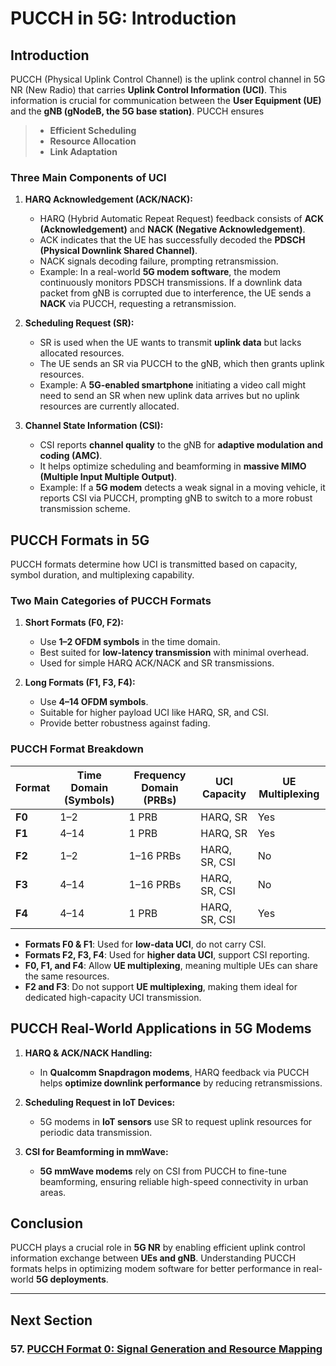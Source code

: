 # **PUCCH in 5G: Introduction**

## **Introduction**
PUCCH (Physical Uplink Control Channel) is the uplink control channel in 5G NR (New Radio) that carries **Uplink Control Information (UCI)**. This information is crucial for communication between the **User Equipment (UE)** and the **gNB (gNodeB, the 5G base station)**. 
PUCCH ensures 
  >- **Efficient Scheduling**
  >- **Resource Allocation**
  >- **Link Adaptation**

### **Three Main Components of UCI**
1. **HARQ Acknowledgement (ACK/NACK):**
   - HARQ (Hybrid Automatic Repeat Request) feedback consists of **ACK (Acknowledgement)** and **NACK (Negative Acknowledgement)**.
   - ACK indicates that the UE has successfully decoded the **PDSCH (Physical Downlink Shared Channel)**.
   - NACK signals decoding failure, prompting retransmission.
   - Example: In a real-world **5G modem software**, the modem continuously monitors PDSCH transmissions. If a downlink data packet from gNB is corrupted due to interference, the UE sends a **NACK** via PUCCH, requesting a retransmission.

2. **Scheduling Request (SR):**
   - SR is used when the UE wants to transmit **uplink data** but lacks allocated resources.
   - The UE sends an SR via PUCCH to the gNB, which then grants uplink resources.
   - Example: A **5G-enabled smartphone** initiating a video call might need to send an SR when new uplink data arrives but no uplink resources are currently allocated.

3. **Channel State Information (CSI):**
   - CSI reports **channel quality** to the gNB for **adaptive modulation and coding (AMC)**.
   - It helps optimize scheduling and beamforming in **massive MIMO (Multiple Input Multiple Output)**.
   - Example: If a **5G modem** detects a weak signal in a moving vehicle, it reports CSI via PUCCH, prompting gNB to switch to a more robust transmission scheme.

## **PUCCH Formats in 5G**
PUCCH formats determine how UCI is transmitted based on capacity, symbol duration, and multiplexing capability.

### **Two Main Categories of PUCCH Formats**
1. **Short Formats (F0, F2):**
   - Use **1–2 OFDM symbols** in the time domain.
   - Best suited for **low-latency transmission** with minimal overhead.
   - Used for simple HARQ ACK/NACK and SR transmissions.

2. **Long Formats (F1, F3, F4):**
   - Use **4–14 OFDM symbols**.
   - Suitable for higher payload UCI like HARQ, SR, and CSI.
   - Provide better robustness against fading.

### **PUCCH Format Breakdown**
| Format | Time Domain (Symbols) | Frequency Domain (PRBs) | UCI Capacity | UE Multiplexing |
|--------|---------------------|------------------|------------|---------------|
| **F0** | 1–2 | 1 PRB | HARQ, SR | Yes |
| **F1** | 4–14 | 1 PRB | HARQ, SR | Yes |
| **F2** | 1–2 | 1–16 PRBs | HARQ, SR, CSI | No |
| **F3** | 4–14 | 1–16 PRBs | HARQ, SR, CSI | No |
| **F4** | 4–14 | 1 PRB | HARQ, SR, CSI | Yes |

- **Formats F0 & F1**: Used for **low-data UCI**, do not carry CSI.
- **Formats F2, F3, F4**: Used for **higher data UCI**, support CSI reporting.
- **F0, F1, and F4**: Allow **UE multiplexing**, meaning multiple UEs can share the same resources.
- **F2 and F3**: Do not support **UE multiplexing**, making them ideal for dedicated high-capacity UCI transmission.

## **PUCCH Real-World Applications in 5G Modems**
1. **HARQ & ACK/NACK Handling:**
   - In **Qualcomm Snapdragon modems**, HARQ feedback via PUCCH helps **optimize downlink performance** by reducing retransmissions.

2. **Scheduling Request in IoT Devices:**
   - 5G modems in **IoT sensors** use SR to request uplink resources for periodic data transmission.

3. **CSI for Beamforming in mmWave:**
   - **5G mmWave modems** rely on CSI from PUCCH to fine-tune beamforming, ensuring reliable high-speed connectivity in urban areas.

## **Conclusion**
PUCCH plays a crucial role in **5G NR** by enabling efficient uplink control information exchange between **UEs and gNB**. Understanding PUCCH formats helps in optimizing modem software for better performance in real-world **5G deployments**.

---
## Next Section
### 57. [PUCCH Format 0: Signal Generation and Resource Mapping](Format_0_Signal_Generation_Resource_Mapping.md)
